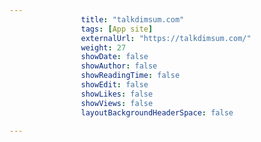 ---
                title: "talkdimsum.com"
                tags: [App site]
                externalUrl: "https://talkdimsum.com/"
                weight: 27
                showDate: false
                showAuthor: false
                showReadingTime: false
                showEdit: false
                showLikes: false
                showViews: false
                layoutBackgroundHeaderSpace: false
                ---
